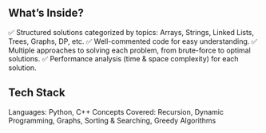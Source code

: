 ## What’s Inside?
✅ Structured solutions categorized by topics: Arrays, Strings, Linked Lists, Trees, Graphs, DP, etc.
✅ Well-commented code for easy understanding.
✅ Multiple approaches to solving each problem, from brute-force to optimal solutions.
✅ Performance analysis (time & space complexity) for each solution.
## Tech Stack
Languages: Python, C++
Concepts Covered: Recursion, Dynamic Programming, Graphs, Sorting & Searching, Greedy Algorithms
